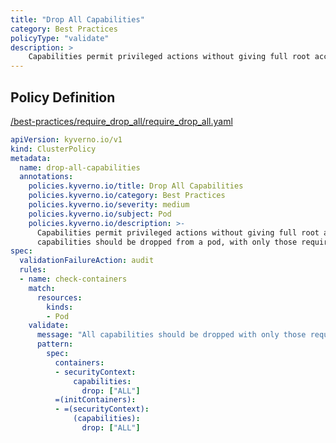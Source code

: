 ```yaml
---
title: "Drop All Capabilities"
category: Best Practices
policyType: "validate"
description: >
    Capabilities permit privileged actions without giving full root access. All  capabilities should be dropped from a pod, with only those required added back.
---
```


## Policy Definition
<a href="https://github.com/kyverno/policies/raw/main//best-practices/require_drop_all/require_drop_all.yaml" target="-blank">/best-practices/require_drop_all/require_drop_all.yaml</a>

```yaml
apiVersion: kyverno.io/v1
kind: ClusterPolicy
metadata:
  name: drop-all-capabilities
  annotations:
    policies.kyverno.io/title: Drop All Capabilities
    policies.kyverno.io/category: Best Practices
    policies.kyverno.io/severity: medium
    policies.kyverno.io/subject: Pod
    policies.kyverno.io/description: >-
      Capabilities permit privileged actions without giving full root access. All 
      capabilities should be dropped from a pod, with only those required added back.
spec:
  validationFailureAction: audit
  rules:
  - name: check-containers
    match:
      resources:
        kinds:
        - Pod
    validate:
      message: "All capabilities should be dropped with only those required added back."
      pattern:
        spec:
          containers:
          - securityContext:
              capabilities:
                drop: ["ALL"]
          =(initContainers):
          - =(securityContext):
              (capabilities):
                drop: ["ALL"]
```
